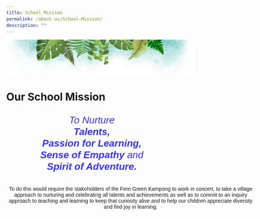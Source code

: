```yaml
---
title: School Mission
permalink: /about-us/School-Mission/
description: ""
---
```

![](/images/Banner.png)

# **Our School Mission**


<style type="text/css">
.tg  {border-collapse:collapse;border-spacing:0;}
.tg td{border-color:black;border-style:solid;border-width:1px;font-family:Arial, sans-serif;font-size:14px;
  overflow:hidden;padding:10px 5px;word-break:normal;}
.tg th{border-color:black;border-style:solid;border-width:1px;font-family:Arial, sans-serif;font-size:14px;
  font-weight:normal;overflow:hidden;padding:10px 5px;word-break:normal;}
.tg .tg-xy16{border-color:#ffffff;color:#3531ff;font-size:26px;font-style:italic;text-align:center;vertical-align:top}
</style>
<table class="tg" style="undefined;table-layout: fixed; width: 458px">
<colgroup>
<col style="width: 458px">
</colgroup>
<thead>
  <tr>
    <td class="tg-xy16">To Nurture<br><span style="font-weight:bold">Talents,</span><br><span style="font-weight:bold">Passion for Learning,</span><br><span style="font-weight:bold">Sense of Empathy</span> and<br><span style="font-weight:bold">Spirit of Adventure.</span></td>
  </tr>
</thead>
</table>



<style type="text/css">
.tg  {border-collapse:collapse;border-spacing:0;}
.tg td{border-color:black;border-style:solid;border-width:1px;font-family:Arial, sans-serif;font-size:14px;
  overflow:hidden;padding:10px 5px;word-break:normal;}
.tg th{border-color:black;border-style:solid;border-width:1px;font-family:Arial, sans-serif;font-size:14px;
  font-weight:normal;overflow:hidden;padding:10px 5px;word-break:normal;}
.tg .tg-g95v{border-color:#ffffff;font-size:100%;text-align:center;vertical-align:top}
</style>
<table class="tg" style="undefined;table-layout: fixed; width: 666px">
<colgroup>
<col style="width: 666px">
</colgroup>
<thead>
  <tr>
    <td class="tg-g95v">To do this would require the stakeholders of the Fern Green Kampong to work in concert, to take a village approach to nurturing and celebrating all talents and achievements as well as to commit to an inquiry approach to teaching and learning to keep that curiosity alive and to help our children appreciate diversity and find joy in learning.</td>
  </tr>
</thead>
</table>